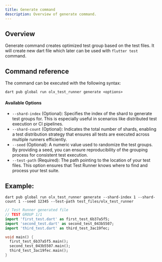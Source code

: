 ```yaml
---
title: Generate command
description: Overview of generate command.
---
```

## Overview
Generate command creates optimized test group based on the test files. It will create new dart file which later can be used with `flutter test` command.

## Command reference

The command can be executed with the following syntax:
```
dart pub global run olx_test_runner generate <options>
```

#### Available Options
- `--shard-index` (Optional):
  Specifies the index of the shard to generate test groups for. This is especially useful in scenarios like distributed test execution or CI pipelines.
- `--shard-count` (Optional):
  Indicates the total number of shards, enabling a test distribution strategy that ensures all tests are executed across multiple runners efficiently.
- `--seed` (Optional):
  A numeric value used to randomize the test groups. By providing a seed, you can ensure reproducibility of the grouping process for consistent test execution.
- `--test-path` (Required):
  The path pointing to the location of your test files. This option ensures that Test Runner knows where to find and process your test suite.

## Example:

```shell
dart pub global run olx_test_runner generate --shard-index 1 --shard-count 1 --seed 12345 --test-path test_files/olx_test_runner
```



```dart
// Test Runner generated file
// TEST GROUP 1/1
import 'first_test.dart' as first_test_6b37a5f5;
import 'second_test.dart' as second_test_043b5507;
import 'third_test.dart' as third_test_3ac19fec;

void main() {
  first_test_6b37a5f5.main();
  second_test_043b5507.main();
  third_test_3ac19fec.main();
}

```